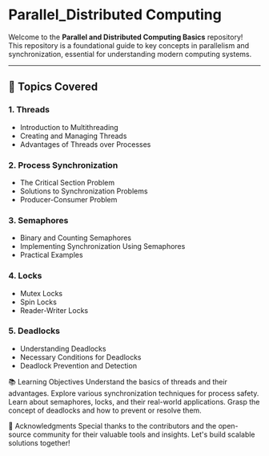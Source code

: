 # Parallel_Distributed Computing

Welcome to the **Parallel and Distributed Computing Basics** repository!  
This repository is a foundational guide to key concepts in parallelism and synchronization, essential for understanding modern computing systems.

---

## 📘 Topics Covered  

### 1. **Threads**  
- Introduction to Multithreading  
- Creating and Managing Threads  
- Advantages of Threads over Processes  

### 2. **Process Synchronization**  
- The Critical Section Problem  
- Solutions to Synchronization Problems  
- Producer-Consumer Problem  

### 3. **Semaphores**  
- Binary and Counting Semaphores  
- Implementing Synchronization Using Semaphores  
- Practical Examples  

### 4. **Locks**  
- Mutex Locks  
- Spin Locks  
- Reader-Writer Locks  

### 5. **Deadlocks**  
- Understanding Deadlocks  
- Necessary Conditions for Deadlocks  
- Deadlock Prevention and Detection  


📚 Learning Objectives
Understand the basics of threads and their advantages.
Explore various synchronization techniques for process safety.
Learn about semaphores, locks, and their real-world applications.
Grasp the concept of deadlocks and how to prevent or resolve them.


🌟 Acknowledgments
Special thanks to the contributors and the open-source community for their valuable tools and insights. Let's build scalable solutions together!
